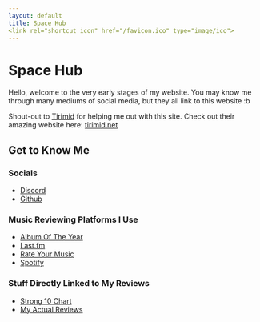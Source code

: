```yaml
---
layout: default
title: Space Hub
<link rel="shortcut icon" href="/favicon.ico" type="image/ico">
---
```


# Space Hub

Hello, welcome to the very early stages of my website. You may know me through many mediums of social media, but they all link to this website :b

Shout-out to [Tirimid](https://github.com/tirimid) for helping me out with this site.
Check out their amazing website here: [tirimid.net](https://tirimid.net)

## Get to Know Me

### Socials
- [Discord](https://discord.com/users/759360828767600680)
- [Github](https://github.com/MrSpaceIsCool)


### Music Reviewing Platforms I Use
- [Album Of The Year](https://www.albumoftheyear.org/user/mrspaceiscool/)
- [Last.fm](https://www.last.fm/user/IFeelLikePablo1)
- [Rate Your Music](https://rateyourmusic.com/~DaPhatPlanet)
- [Spotify](https://open.spotify.com/user/31e3bcj43uyvflygsfmd6xrag6cm)

### Stuff Directly Linked to My Reviews

- [Strong 10 Chart](stuff_reviews/Strong_10_Chart.md)
- [My Actual Reviews](stuff_reviews/Actual_Reviews.md)

